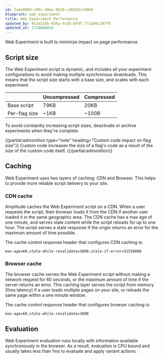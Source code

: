 ```yaml
---
id: 7ade889d-c09c-48ee-8910-c4592bcc09b0
blueprint: web_experiment
title: Web Experiment Performance
updated_by: 0c3a318b-936a-4cbd-8fdf-771a90c297f0
updated_at: 1728666816
---
```

Web Experiment is built to minimize impact on page performance.

## Script size

The Web Experiment script is dynamic, and includes all your experiment configurations to avoid making multiple synchronous downloads. This means that the script size starts with a base size, and scales with each experiment.

|               | Uncompressed | Compressed |
| ------------- | ------------ | ---------- |
| Base script   | 79KB         | 20KB       |
| Per-flag size | ~1KB         | ~100B      |

To avoid constantly increasing script sizes, deactivate or archive experiments when they're complete. 

{{partial:admonition type="note" heading="Custom code impact on flag size"}}
Custom code increases the size of a flag's code as a result of the size of the custom code itself.
{{/partial:admonition}}

## Caching

Web Experiment uses two layers of caching: CDN and Browser. This helps to provide more reliable script delivery to your site.

### CDN cache

Amplitude caches the Web Experiment script on a CDN. When a user requests the script, their browser loads it from the CDN if another user loaded it in the same geographic area. The CDN cache has a max age of one minute, and serves stale content while the script reloads for up to one hour. The script serves a stale response if the origin returns an error for the maximum amount of time possible.

The cache control response header that configures CDN caching is:

`max-age=60,stale-while-revalidate=3600,stale-if-error=31536000`

### Browser cache

The browser cache serves the Web Experiment script without making a network request for 60 seconds, or the maximum amount of time if the server returns an error. This caching layer serves the script from memory (0ms latency) if a user loads multiple pages on your site, or reloads the same page within a one minute window.

The cache control response header that configures browser caching is:

`max-age=60,stale-while-revalidate=3600`

## Evaluation

Web Experiment evaluation runs locally with information available synchronously in the browser. As a result, evaluation is CPU bound and usually takes less than 1ms to evaluate and apply variant actions.
